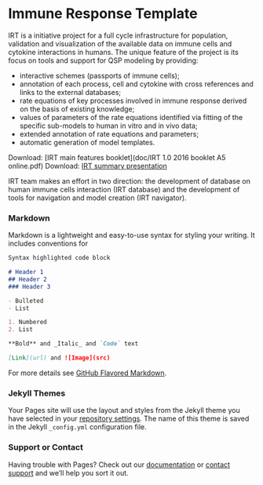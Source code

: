 # Immune Response Template

IRT is a initiative project for a full cycle infrastructure for population, validation and visualization of the available data on immune cells and cytokine interactions in humans. The unique feature of the project is its focus on tools and support for QSP modeling by providing:

* interactive schemes (passports of immune cells);
* annotation of each process, cell and cytokine with cross references and links to the external databases;
* rate equations of key processes involved in immune response derived on the basis of existing knowledge;
* values of parameters of the rate equations identified via fitting of the specific sub-models to human in vitro and in vivo data;
* extended annotation of rate equations and parameters;
* automatic generation of model templates.

Download: [IRT main features booklet](doc/IRT 1.0 2016 booklet A5 online.pdf)
Download: [IRT summary presentation](doc/160901_IRT_presentation_ISB.pdf)

IRT team makes an effort in two direction: the development of database on human immune cells interaction (IRT database) and the development of tools for navigation and model creation (IRT navigator).



### Markdown

Markdown is a lightweight and easy-to-use syntax for styling your writing. It includes conventions for

```markdown
Syntax highlighted code block

# Header 1
## Header 2
### Header 3

- Bulleted
- List

1. Numbered
2. List

**Bold** and _Italic_ and `Code` text

[Link](url) and ![Image](src)
```

For more details see [GitHub Flavored Markdown](https://guides.github.com/features/mastering-markdown/).

### Jekyll Themes

Your Pages site will use the layout and styles from the Jekyll theme you have selected in your [repository settings](https://github.com/insysbio/irt_navigator/settings). The name of this theme is saved in the Jekyll `_config.yml` configuration file.

### Support or Contact

Having trouble with Pages? Check out our [documentation](https://help.github.com/categories/github-pages-basics/) or [contact support](https://github.com/contact) and we’ll help you sort it out.
